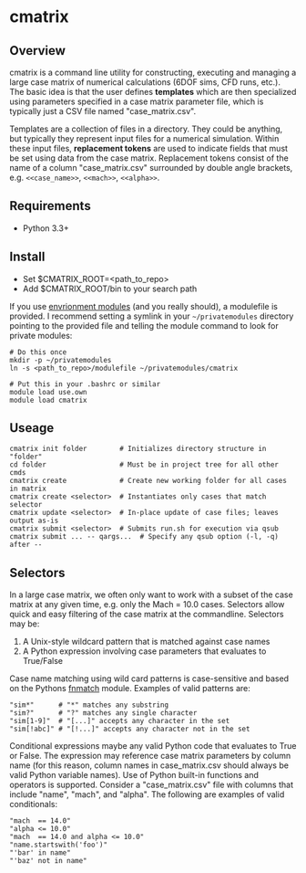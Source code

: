 # cmatrix

## Overview

cmatrix is a command line utility for constructing, executing and managing a
large case matrix of numerical calculations (6DOF sims, CFD runs, etc.). The
basic idea is that the user defines **templates** which are then specialized
using parameters specified in a case matrix parameter file, which is typically
just a CSV file named "case_matrix.csv".

Templates are a collection of files in a directory. They could be anything, but
typically they represent input files for a numerical simulation. Within these
input files, **replacement tokens** are used to indicate fields that must be set
using data from the case matrix. Replacement tokens consist of the name of a
column "case_matrix.csv" surrounded by double angle brackets, e.g. `<<case_name>>`,
`<<mach>>`, `<<alpha>>`.

## Requirements
* Python 3.3+

## Install
* Set $CMATRIX_ROOT=\<path_to_repo\>
* Add $CMATRIX_ROOT/bin to your search path

If you use [envrionment modules](http://modules.sourceforge.net/) (and you really
should), a modulefile is provided. I recommend setting a symlink in your
`~/privatemodules` directory pointing to the provided file and telling the module
command to look for private modules:

    # Do this once
    mkdir -p ~/privatemodules
    ln -s <path_to_repo>/modulefile ~/privatemodules/cmatrix

    # Put this in your .bashrc or similar
    module load use.own
    module load cmatrix

## Useage

    cmatrix init folder        # Initializes directory structure in "folder"
    cd folder                  # Must be in project tree for all other cmds
    cmatrix create             # Create new working folder for all cases in matrix
    cmatrix create <selector>  # Instantiates only cases that match selector
    cmatrix update <selector>  # In-place update of case files; leaves output as-is
    cmatrix submit <selector>  # Submits run.sh for execution via qsub
    cmatrix submit ... -- qargs...  # Specify any qsub option (-l, -q) after --

## Selectors
In a large case matrix, we often only want to work with a subset of the case
matrix at any given time, e.g. only the Mach = 10.0 cases. Selectors allow
quick and easy filtering of the case matrix at the commandline. Selectors may be:
 1. A Unix-style wildcard pattern that is matched against case names
 2. A Python expression involving case parameters that evaluates to True/False


Case name matching using wild card patterns is case-sensitive and based on the
Pythons [fnmatch](https://docs.python.org/2/library/fnmatch.html) module. Examples
of valid patterns are:

    "sim*"      # "*" matches any substring
    "sim?"      # "?" matches any single character
    "sim[1-9]"  # "[...]" accepts any character in the set
    "sim[!abc]" # "[!...]" accepts any character not in the set


Conditional expressions maybe any valid Python code that evaluates to True or
False. The expression may reference case matrix parameters by column name (for
this reason, column names in case_matrix.csv should always be valid Python
variable names). Use of Python built-in functions and operators is supported.
Consider a "case_matrix.csv" file with columns that include "name", "mach",
and "alpha". The following are examples of valid conditionals:

    "mach  == 14.0"
    "alpha <= 10.0"
    "mach  == 14.0 and alpha <= 10.0"
    "name.startswith('foo')"
    "'bar' in name"
    "'baz' not in name"

